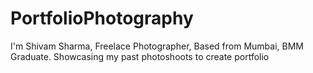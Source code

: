 # PortfolioPhotography
I'm Shivam Sharma, Freelace Photographer, Based from Mumbai, BMM Graduate. Showcasing my past photoshoots to create portfolio
